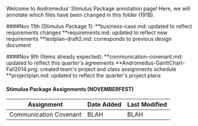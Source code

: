Welcome to Andromedus' Stimulus Package annotation page!
Here, we will annotate which files have been changed in this folder (191B).

####Nov 11th (Stimulus Package 1):
**business-case.md: updated to reflect requirements changes
**requirements.md: updated to reflect new requirements
**testplan-draft2.md: corresponds to previous design document
  
####Nov 9th (Items already expected):
**communication-covenant.md: updated to reflect this quarter's agreements
**Andromedus-GanttChart-Fall2014.png: created team's project and class assignments schedule
**projectplan.md: updated to reflect the quarter's project plans

#### Stimulus Package Assignments (NOVEMBERFEST)
Assignment | Date Added | Last Modified
---   | ---   | --- 
Communication Covenant | BLAH | BLAH
